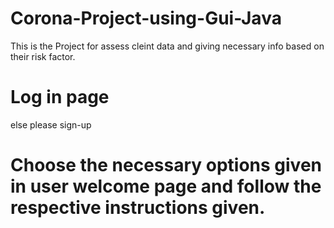 # Corona-Project-using-Gui-Java
This is the Project for assess cleint data and giving necessary info based on their risk factor.
# Log in page<please Login if your are already registered>
  else please sign-up
# Choose the necessary options given in user welcome page and follow the respective instructions given.
  
